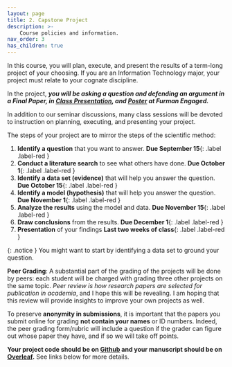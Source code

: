 ```yaml
---
layout: page
title: 2. Capstone Project
description: >-
    Course policies and information.
nav_order: 3
has_children: true
---
```

<!-- 
{:.no_toc}

## Table of contents
{: .no_toc .text-delta }

1. TOC
{:toc}

--- -->
In this course, you will plan, execute, and present the results of a term-long project of your choosing. If you are an Information Technology major, your project must relate to your cognate discipline. 

In the project, _**you will be asking a question and defending an argument in a Final Paper, in [Class Presentation](https://docs.google.com/presentation/d/1y4OMQq9ChapHJF-cUaYQa6J7IUvhlgL5Z-AJ8MRbJis/edit?usp=sharing), and [Poster](../assets/PosterTemplate.pptx) at Furman Engaged.**_

In addition to our seminar discussions, many class sessions will be devoted to instruction on planning, executing, and presenting your project. 

The steps of your project are to mirror the steps of the scientific method:

1. **Identify a question** that you want to answer. **Due September 15**{: .label .label-red }
2. **Conduct a literature search** to see what others have done. **Due October 1**{: .label .label-red }
3. **Identify a data set (evidence)** that will help you answer the question. **Due October 15**{: .label .label-red }
4. **Identify a model (hypothesis)** that will help you answer the question. **Due November 1**{: .label .label-red }
5. **Analyze the results** using the model and data. **Due November 15**{: .label .label-red }
6. **Draw conclusions** from the results. **Due December 1**{: .label .label-red }
7. **Presentation** of your findings **Last two weeks of class**{: .label .label-red }

{: .notice }
You might want to start by identifying a data set to ground your question.

<!-- 
* Each student will be responsible to turn in **3-5 page project proposals/literature search and progress reports** as of the dates above.   -->

<!-- 
Your project will likely take one of three forms: 

1. Conduct an extensive and systematic literature review on a particular topic in computer science.
2. Create an application.
3. Data Analysis project. 

Note that an application need not be robust, but must be sufficiently functional to illustrate your argument.  -->

<!-- 1. What is the problem you are trying to solve?
2. Why is it important?
3. Why is it challenging?
4. What is the data you are using?
5. What is the model you are using?
6. What are the results?
8. What are the conclusions? -->


**Peer Grading**: A substantial part of the grading of the projects will be done by peers: each student will be charged with grading three other projects on the same topic. _Peer review is how research papers are selected for publication in academia_, and I hope this will be revealing.  I am hoping that this review will provide insights to improve your own projects as well.

To preserve **anonymity in submissions**, it is important that the papers you submit online for grading **not contain your names** or ID numbers. Indeed, the peer grading form/rubric will include a question if the grader can figure out whose paper they have, and if so we will take off points.

**Your project code should be on [Github](https://github.com) and your manuscript should be on [Overleaf](https://overleaf.com).** See links below for more details. 